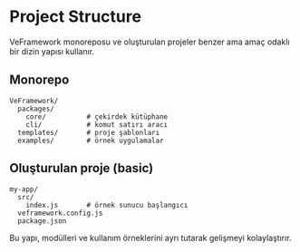 # Project Structure

VeFramework monoreposu ve oluşturulan projeler benzer ama amaç odaklı bir dizin yapısı kullanır.

## Monorepo
```
VeFramework/
  packages/
    core/          # çekirdek kütüphane
    cli/           # komut satırı aracı
  templates/       # proje şablonları
  examples/        # örnek uygulamalar
```

## Oluşturulan proje (basic)
```
my-app/
  src/
    index.js       # örnek sunucu başlangıcı
  veframework.config.js
  package.json
```

Bu yapı, modülleri ve kullanım örneklerini ayrı tutarak gelişmeyi kolaylaştırır.
